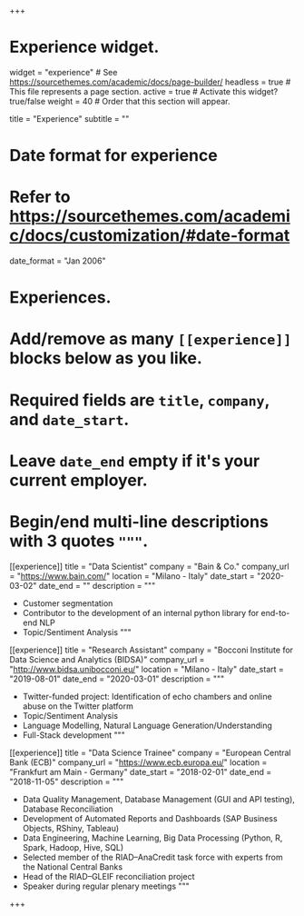 +++
# Experience widget.
widget = "experience"  # See https://sourcethemes.com/academic/docs/page-builder/
headless = true  # This file represents a page section.
active = true  # Activate this widget? true/false
weight = 40  # Order that this section will appear.

title = "Experience"
subtitle = ""

# Date format for experience
#   Refer to https://sourcethemes.com/academic/docs/customization/#date-format
date_format = "Jan 2006"

# Experiences.
#   Add/remove as many `[[experience]]` blocks below as you like.
#   Required fields are `title`, `company`, and `date_start`.
#   Leave `date_end` empty if it's your current employer.
#   Begin/end multi-line descriptions with 3 quotes `"""`.

[[experience]]
  title = "Data Scientist"
  company = "Bain & Co."
  company_url = "https://www.bain.com/"
  location = "Milano - Italy"
  date_start = "2020-03-02"
  date_end = ""
  description = """
  * Customer segmentation
  * Contributor to the development of an internal python library for end-to-end NLP
  * Topic/Sentiment Analysis
"""

[[experience]]
  title = "Research Assistant"
  company = "Bocconi Institute for Data Science and Analytics (BIDSA)"
  company_url = "http://www.bidsa.unibocconi.eu/"
  location = "Milano - Italy"
  date_start = "2019-08-01"
  date_end = "2020-03-01"
  description = """
  * Twitter-funded project: Identification of echo chambers and online abuse on the Twitter platform
  * Topic/Sentiment Analysis
  * Language Modelling, Natural Language Generation/Understanding
  * Full-Stack development
"""

[[experience]]
  title = "Data Science Trainee"
  company = "European Central Bank (ECB)"
  company_url = "https://www.ecb.europa.eu/"
  location = "Frankfurt am Main - Germany"
  date_start = "2018-02-01"
  date_end = "2018-11-05"
  description = """
  * Data Quality Management, Database Management (GUI and API testing), Database Reconciliation
  * Development of Automated Reports and Dashboards (SAP Business Objects, RShiny, Tableau)
  * Data Engineering, Machine Learning, Big Data Processing (Python, R, Spark, Hadoop, Hive, SQL)
  * Selected member of the RIAD–AnaCredit task force with experts from the National Central Banks
  * Head of the RIAD–GLEIF reconciliation project
  * Speaker during regular plenary meetings
"""

+++
